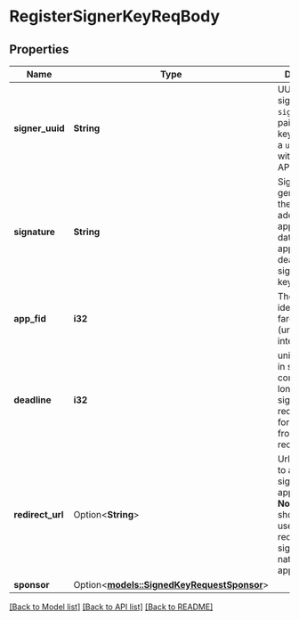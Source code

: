 # RegisterSignerKeyReqBody

## Properties

Name | Type | Description | Notes
------------ | ------------- | ------------- | -------------
**signer_uuid** | **String** | UUID of the signer. `signer_uuid` is paired with API key, can't use a `uuid` made with a different API key.  | 
**signature** | **String** | Signature generated by the custody address of the app. Signed data includes app_fid, deadline, signer’s public key | 
**app_fid** | **i32** | The unique identifier of a farcaster user (unsigned integer) | 
**deadline** | **i32** | unix timestamp in seconds that controls how long the signed key request is valid for. (24 hours from now is recommended) | 
**redirect_url** | Option<**String**> | Url to redirect to after the signer is approved.  **Note** : This should only be used when requesting a signer from a native mobile application.  | [optional]
**sponsor** | Option<[**models::SignedKeyRequestSponsor**](SignedKeyRequestSponsor.md)> |  | [optional]

[[Back to Model list]](../README.md#documentation-for-models) [[Back to API list]](../README.md#documentation-for-api-endpoints) [[Back to README]](../README.md)


